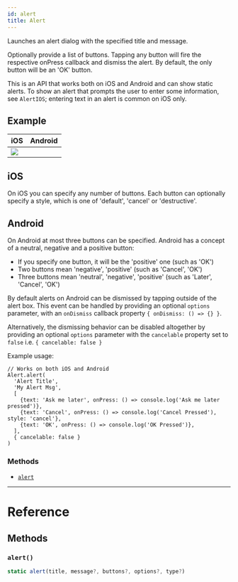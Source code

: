```yaml
---
id: alert
title: Alert
---
```


Launches an alert dialog with the specified title and message.

Optionally provide a list of buttons. Tapping any button will fire the
respective onPress callback and dismiss the alert. By default, the only
button will be an 'OK' button.

This is an API that works both on iOS and Android and can show static
alerts. To show an alert that prompts the user to enter some information,
see `AlertIOS`; entering text in an alert is common on iOS only.

## Example

| iOS | Android |
| - | - |
| ![](/react-native/docs/assets/Alert/exampleios.gif)

## iOS

On iOS you can specify any number of buttons. Each button can optionally
specify a style, which is one of 'default', 'cancel' or 'destructive'.

## Android

On Android at most three buttons can be specified. Android has a concept
of a neutral, negative and a positive button:

  - If you specify one button, it will be the 'positive' one (such as 'OK')
  - Two buttons mean 'negative', 'positive' (such as 'Cancel', 'OK')
  - Three buttons mean 'neutral', 'negative', 'positive' (such as 'Later', 'Cancel', 'OK')

By default alerts on Android can be dismissed by tapping outside of the alert
box. This event can be handled by providing an optional `options` parameter,
with an `onDismiss` callback property `{ onDismiss: () => {} }`.

Alternatively, the dismissing behavior can be disabled altogether by providing
an optional `options` parameter with the `cancelable` property set to `false`
i.e. `{ cancelable: false }`

Example usage:
```
// Works on both iOS and Android
Alert.alert(
  'Alert Title',
  'My Alert Msg',
  [
    {text: 'Ask me later', onPress: () => console.log('Ask me later pressed')},
    {text: 'Cancel', onPress: () => console.log('Cancel Pressed'), style: 'cancel'},
    {text: 'OK', onPress: () => console.log('OK Pressed')},
  ],
  { cancelable: false }
)
```


### Methods

- [`alert`](alert.md#alert)




---

# Reference

## Methods

### `alert()`

```javascript
static alert(title, message?, buttons?, options?, type?)
```



